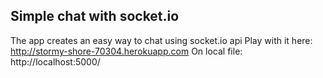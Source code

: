 Simple chat with socket.io
--------------------------
The app creates an easy way to chat using socket.io api
Play with it here: http://stormy-shore-70304.herokuapp.com
On local file: http://localhost:5000/
